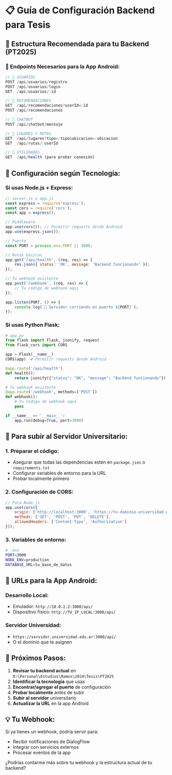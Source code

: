 # 📋 Guía de Configuración Backend para Tesis

## 🎯 Estructura Recomendada para tu Backend (PT2025)

### 📁 Endpoints Necesarios para la App Android:

```javascript
// 👤 USUARIOS
POST /api/usuarios/registro
POST /api/usuarios/login
GET  /api/usuarios/:id

// 🎯 RECOMENDACIONES  
GET  /api/recomendaciones?userId=:id
POST /api/recomendaciones

// 🤖 CHATBOT
POST /api/chatbot/mensaje

// 📍 LUGARES Y RUTAS
GET  /api/lugares?tipo=:tipo&ubicacion=:ubicacion
GET  /api/rutas/:userId

// 🔧 UTILIDADES
GET  /api/health (para probar conexión)
```

## 🚀 Configuración según Tecnología:

### Si usas **Node.js + Express**:
```javascript
// server.js o app.js
const express = require('express');
const cors = require('cors');
const app = express();

// Middleware
app.use(cors()); // Permitir requests desde Android
app.use(express.json());

// Puerto
const PORT = process.env.PORT || 3000;

// Rutas básicas
app.get('/api/health', (req, res) => {
    res.json({ status: 'OK', message: 'Backend funcionando' });
});

// Tu webhook existente
app.post('/webhook', (req, res) => {
    // Tu código de webhook aquí
});

app.listen(PORT, () => {
    console.log(`🚀 Servidor corriendo en puerto ${PORT}`);
});
```

### Si usas **Python Flask**:
```python
# app.py
from flask import Flask, jsonify, request
from flask_cors import CORS

app = Flask(__name__)
CORS(app)  # Permitir requests desde Android

@app.route('/api/health')
def health():
    return jsonify({"status": "OK", "message": "Backend funcionando"})

# Tu webhook existente
@app.route('/webhook', methods=['POST'])
def webhook():
    # Tu código de webhook aquí
    pass

if __name__ == '__main__':
    app.run(debug=True, port=3000)
```

## 🏫 Para subir al Servidor Universitario:

### 1. Preparar el código:
- Asegurar que todas las dependencias estén en `package.json` o `requirements.txt`
- Configurar variables de entorno para la URL
- Probar localmente primero

### 2. Configuración de CORS:
```javascript
// Para Node.js
app.use(cors({
    origin: ['http://localhost:3000', 'https://tu-dominio-universidad.edu.ar'],
    methods: ['GET', 'POST', 'PUT', 'DELETE'],
    allowedHeaders: ['Content-Type', 'Authorization']
}));
```

### 3. Variables de entorno:
```bash
# .env
PORT=3000
NODE_ENV=production
DATABASE_URL=tu_base_de_datos
```

## 📱 URLs para la App Android:

### Desarrollo Local:
- Emulador: `http://10.0.2.2:3000/api/`
- Dispositivo físico: `http://TU_IP_LOCAL:3000/api/`

### Servidor Universidad:
- `https://servidor.universidad.edu.ar:3000/api/`
- O el dominio que te asignen

## 🔧 Próximos Pasos:

1. **Revisar tu backend actual** en `D:\Personal\Estudios\Ramos\2024\Tesis\PT2025`
2. **Identificar la tecnología** que usas
3. **Encontrar/agregar el puerto** de configuración
4. **Probar localmente** antes de subir
5. **Subir al servidor** universitario
6. **Actualizar la URL** en la app Android

## 💡 Tu Webhook:
Si ya tienes un webhook, podría servir para:
- Recibir notificaciones de DialogFlow
- Integrar con servicios externos
- Procesar eventos de la app

¿Podrías contarme más sobre tu webhook y la estructura actual de tu backend?
